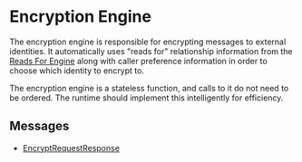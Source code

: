 # Encryption Engine

The encryption engine is responsible for encrypting messages to external identities. It automatically uses "reads for" relationship information from the [Reads For Engine](./reads-for.md) along with caller preference information in order to choose which identity to encrypt to.

The encryption engine is a stateless function, and calls to it do not need to be ordered. The runtime should implement this intelligently for efficiency.

## Messages

- [EncryptRequestResponse](./encryption/encrypt-request-response.md)